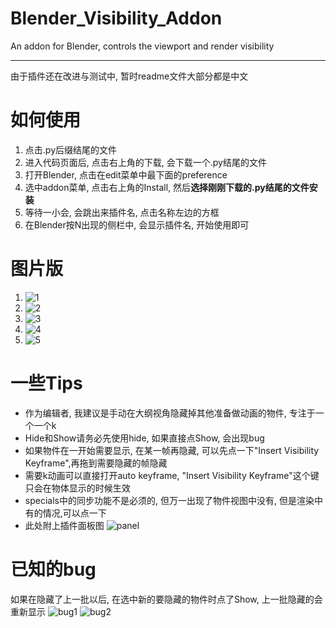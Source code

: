 # Blender_Visibility_Addon
An addon for Blender, controls the viewport and render visibility

***
由于插件还在改进与测试中, 暂时readme文件大部分都是中文

# 如何使用
1. 点击.py后缀结尾的文件
2. 进入代码页面后, 点击右上角的下载, 会下载一个.py结尾的文件
3. 打开Blender, 点击在edit菜单中最下面的preference
4. 选中addon菜单, 点击右上角的Install, 然后**选择刚刚下载的.py结尾的文件安装**
5. 等待一小会, 会跳出来插件名, 点击名称左边的方框
6. 在Blender按N出现的侧栏中, 会显示插件名, 开始使用即可

# 图片版
1. ![1](https://github.com/user-attachments/assets/64589ba4-6364-4474-a594-3a24dfd922a7)
2. ![2](https://github.com/user-attachments/assets/c4f2403b-35e0-42c2-8187-300587da1549)
3. ![3](https://github.com/user-attachments/assets/6bf58a6f-d924-4632-833e-9aab6c0909c2)
4. ![4](https://github.com/user-attachments/assets/7d56364a-972a-4048-8bf2-d3563ce71b60)
5. ![5](https://github.com/user-attachments/assets/c9126593-2695-414a-b581-4bee1e7b76d5)

# 一些Tips
- 作为编辑者, 我建议是手动在大纲视角隐藏掉其他准备做动画的物件, 专注于一个一个k
- Hide和Show请务必先使用hide, 如果直接点Show, 会出现bug
- 如果物件在一开始需要显示, 在某一帧再隐藏, 可以先点一下"Insert Visibility Keyframe",再拖到需要隐藏的帧隐藏
- 需要k动画可以直接打开auto keyframe, "Insert Visibility Keyframe"这个键只会在物体显示的时候生效
- specials中的同步功能不是必须的, 但万一出现了物件视图中没有, 但是渲染中有的情况,可以点一下
- 此处附上插件面板图
![panel](https://github.com/user-attachments/assets/06d6e2d5-d9b8-4a26-b2f5-63ec73a0f947)


# 已知的bug
如果在隐藏了上一批以后, 在选中新的要隐藏的物件时点了Show, 上一批隐藏的会重新显示
![bug1](https://github.com/user-attachments/assets/7987077b-b44b-4ede-96fe-c3ed06a7a73e)
![bug2](https://github.com/user-attachments/assets/4e4039e8-3f0e-4419-b3c7-1b166fec0969)

